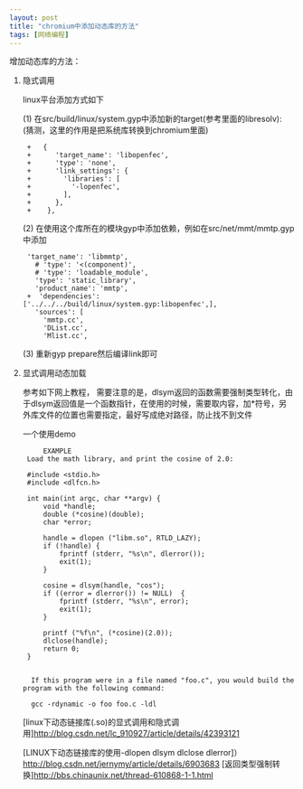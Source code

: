 ```yaml
---
layout: post
title: "chromium中添加动态库的方法"
tags: [网络编程]
---
```


增加动态库的方法：

1. 隐式调用

 
	linux平台添加方式如下
	 
	(1) 在src/build/linux/system.gyp中添加新的target(参考里面的libresolv):
	(猜测，这里的作用是把系统库转换到chromium里面)
	
		+   {
		+      'target_name': 'libopenfec',
		+      'type': 'none',
		+      'link_settings': {
		+        'libraries': [
		+          '-lopenfec',
		+        ],
		+      },
		+    },
	
	
	(2) 在使用这个库所在的模块gyp中添加依赖，例如在src/net/mmt/mmtp.gyp中添加	
	

		'target_name': 'libmmtp',
	      # 'type': '<(component)',
	      # 'type': 'loadable_module',
	      'type': 'static_library',
	      'product_name': 'mmtp',
	    +  'dependencies': ['../../../build/linux/system.gyp:libopenfec',],
	      'sources': [
	        'mmtp.cc',
	        'DList.cc',
	        'Mlist.cc',
	
	
	(3) 重新gyp prepare然后编译link即可

2. 显式调用动态加载
	
	参考如下网上教程，
	需要注意的是，dlsym返回的函数需要强制类型转化，由于dlsym返回值是一个函数指针，在使用的时候，需要取内容，加*符号，另外库文件的位置也需要指定，最好写成绝对路径，防止找不到文件
	
	一个使用demo
	
			EXAMPLE
		Load the math library, and print the cosine of 2.0: 
		
		#include <stdio.h>
		#include <dlfcn.h>
		
		int main(int argc, char **argv) {
		    void *handle;
		    double (*cosine)(double);
		    char *error;
		
		    handle = dlopen ("libm.so", RTLD_LAZY);
		    if (!handle) {
		        fprintf (stderr, "%s\n", dlerror());
		        exit(1);
		    }
		
		    cosine = dlsym(handle, "cos");
		    if ((error = dlerror()) != NULL)  {
		        fprintf (stderr, "%s\n", error);
		        exit(1);
		    }
		
		    printf ("%f\n", (*cosine)(2.0));
		    dlclose(handle);
		    return 0;
		}
		
		
		 If this program were in a file named "foo.c", you would build the program with the following command: 
		
		 gcc -rdynamic -o foo foo.c -ldl




	[linux下动态链接库(.so)的显式调用和隐式调用]http://blog.csdn.net/lc_910927/article/details/42393121

	[LINUX下动态链接库的使用-dlopen dlsym dlclose dlerror]）http://blog.csdn.net/jernymy/article/details/6903683
 	[返回类型强制转换]http://bbs.chinaunix.net/thread-610868-1-1.html
